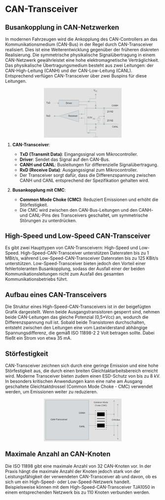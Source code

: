 # CAN-Transceiver

## Busankopplung in CAN-Netzwerken

In modernen Fahrzeugen wird die Ankopplung des CAN-Controllers an das Kommunikationsmedium (CAN-Bus) in der Regel durch CAN-Transceiver realisiert. Dies ist eine Weiterentwicklung gegenüber der früheren diskreten Realisierung. Die symmetrische physikalische Signalübertragung in einem CAN-Netzwerk gewährleistet eine hohe elektromagnetische Verträglichkeit. Das physikalische Übertragungsmedium besteht aus zwei Leitungen: der CAN-High-Leitung (CANH) und der CAN-Low-Leitung (CANL). Entsprechend verfügen CAN-Transceiver über zwei Buspins für diese Leitungen.

<img src="./image/1712018875173.png" alt="CAN-Knoten" style="max-width:50%; display: block; margin: 0 auto;" />

1. **CAN-Transceiver**:

   - **TxD (Transmit Data)**: Eingangssignal vom Mikrocontroller.
   - **Driver**: Sendet das Signal auf den CAN-Bus.
   - **CANH und CANL**: Busleitungen für differenzielle Signalübertragung.
   - **RxD (Receive Data)**: Ausgangssignal zum Mikrocontroller.
   - Der Transceiver sorgt dafür, dass die Differenzspannung zwischen CANH und CANL entsprechend der Spezifikation gehalten wird.
2. **Busankopplung mit CMC**:

   - **Common Mode Choke (CMC)**: Reduziert Emissionen und erhöht die Störfestigkeit.
   - Die CMC wird zwischen den CAN-Bus-Leitungen und den CANH- und CANL-Pins des Transceivers geschaltet, um symmetrische Störungen zu unterdrücken.

## High-Speed und Low-Speed CAN-Transceiver

Es gibt zwei Haupttypen von CAN-Transceivern: High-Speed und Low-Speed. High-Speed-CAN-Transceiver unterstützen Datenraten bis zu 1 MBit/s, während Low-Speed-CAN-Transceiver Datenraten bis zu 125 KBit/s unterstützen. Low-Speed-Transceiver bieten jedoch den Vorteil einer fehlertoleranten Busankopplung, sodass der Ausfall einer der beiden Kommunikationsleitungen nicht zum Ausfall des gesamten Kommunikationsbetriebs führt.

## Aufbau eines CAN-Transceivers

Die Struktur eines High-Speed-CAN-Transceivers ist in der beigefügten Grafik dargestellt. Wenn beide Ausgangstransistoren gesperrt sind, nehmen beide CAN-Leitungen das gleiche Potenzial (0,5*Vcc) an, wodurch die Differenzspannung null ist. Sobald beide Transistoren durchschalten, entsteht zwischen den Leitungen eine vom Lastwiderstand abhängige Spannungsdifferenz, die gemäß ISO 11898-2 2 Volt betragen sollte. Dabei fließt ein Strom von etwa 35 mA.

## Störfestigkeit

CAN-Transceiver zeichnen sich durch eine geringe Emission und eine hohe Störfestigkeit aus, die durch einen breiten Gleichtaktarbeitsbereich erreicht wird. Moderne Transceiver bieten zudem einen ESD-Schutz von bis zu 8 kV. In besonders kritischen Anwendungen kann eine nahe am Ausgang geschaltete Gleichtaktdrossel (Common Mode Choke - CMC) verwendet werden, um Emissionen weiter zu reduzieren.

<img src="./image/1712018897395.png" alt="CAN-Knoten" style="max-width:50%; display: block; margin: 0 auto;" />

## Maximale Anzahl an CAN-Knoten

Die ISO 11898 gibt eine maximale Anzahl von 32 CAN-Knoten vor. In der Praxis hängt die maximale Anzahl der Knoten jedoch stark von der Leistungsfähigkeit der verwendeten CAN-Transceiver ab und davon, ob es sich um ein High-Speed- oder Low-Speed-Netzwerk handelt. Beispielsweise können mit dem High-Speed-CAN-Transceiver TJA1050 in einem entsprechenden Netzwerk bis zu 110 Knoten verbunden werden.
